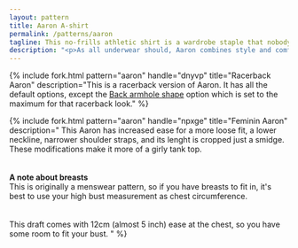 ```yaml
---
layout: pattern
title: Aaron A-shirt
permalink: /patterns/aaron
tagline: This no-frills athletic shirt is a wardrobe staple that nobody should be without
description: "<p>As all underwear should, Aaron combines style and comfort.</p><p>On a cold day, this will keep you warm. On a hot day, this will absorb your sweat so your shirt looks sharp.</p><p>Or wear it on its own to the gym, that beach party, or your bed.</p>"
---
```


{% include fork.html
    pattern="aaron"
    handle="dnyvp"
    title="Racerback Aaron"
    description="This is a racerback version of Aaron. It has all the default options, except the <a href='/docs/patterns/aaron/options#backlineBend'>Back armhole shape</a> option which is set to the maximum for that racerback look."
%}

{% include fork.html
    pattern="aaron"
    handle="npxge"
    title="Feminin Aaron"
    description="
        This Aaron has increased ease for a more loose fit, 
        a lower neckline, narrower shoulder straps, and its 
        lenght is cropped just a smidge.  
        These modifications make it more of a girly tank top.  
        <br><br>
        <b>A note about breasts</b>
        <br> 
        This is originally a menswear pattern, so if you have 
        breasts to fit in, it's best to use your high bust 
        measurement as chest circumference.  
        <br>    
        This draft comes with 12cm (almost 5 inch) ease at 
        the chest, so you have some room to fit your bust. 
    " 
%}
